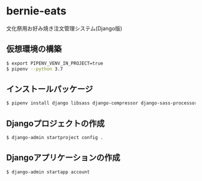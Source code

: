 # bernie-eats
文化祭用お好み焼き注文管理システム(Django版)

## 仮想環境の構築
```bash
$ export PIPENV_VENV_IN_PROJECT=true
$ pipenv --python 3.7
```

## インストールパッケージ
```bash
$ pipenv install django libsass django-compressor django-sass-processor
```

## Djangoプロジェクトの作成
```bash
$ django-admin startproject config .
```

## Djangoアプリケーションの作成
```bash
$ django-admin startapp account
```